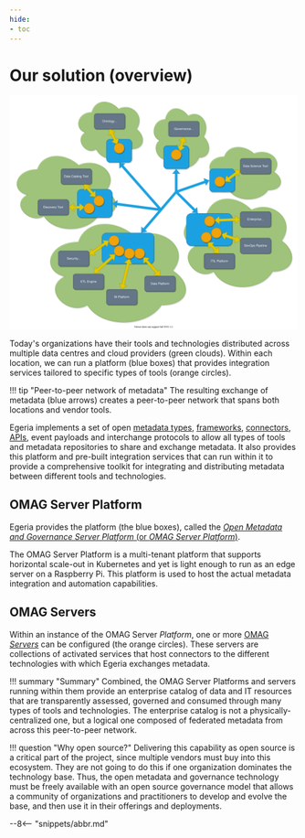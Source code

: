 ```yaml
---
hide:
- toc
---
```


<!-- SPDX-License-Identifier: CC-BY-4.0 -->
<!-- Copyright Contributors to the Egeria project. -->

# Our solution (overview)

![Distrubted operation](egeria-distributed-operation.svg)

Today's organizations have their tools and technologies distributed across multiple data centres and cloud providers (green clouds). Within each location, we can run a platform (blue boxes) that provides integration services tailored to specific types of tools (orange circles).

!!! tip "Peer-to-peer network of metadata"
    The resulting exchange of metadata (blue arrows) creates a peer-to-peer network that spans both locations and vendor tools.

Egeria implements a set of open [metadata types](/egeria-docs/types), [frameworks](/egeria-docs/frameworks/alf), [connectors](/egeria-docs/connectors), [APIs](/egeria-docs/services/omrs), event payloads and interchange protocols to allow all types of tools and metadata repositories to share and exchange metadata. It also provides this platform and pre-built integration services that can run within it to provide a comprehensive toolkit for integrating and distributing metadata between different tools and technologies.

## OMAG Server Platform

Egeria provides the platform (the blue boxes), called the [*Open Metadata and Governance Server Platform* (or *OMAG Server Platform*)](/egeria-docs/concepts/omag-server-platform).

The OMAG Server Platform is a multi-tenant platform that supports horizontal scale-out in Kubernetes and yet is light enough to run as an edge server on a Raspberry Pi. This platform is used to host the actual metadata integration and automation capabilities.

## OMAG Servers

Within an instance of the OMAG Server *Platform*, one or more [OMAG *Servers*](/egeria-docs/concepts/omag-server) can be configured (the orange circles). These servers are collections of activated services that host connectors to the different technologies with which Egeria exchanges metadata.

!!! summary "Summary"
    Combined, the OMAG Server Platforms and servers running within them provide an enterprise catalog of data and IT resources that are transparently assessed, governed and consumed through many types of tools and technologies. The enterprise catalog is not a physically-centralized one, but a logical one composed of federated metadata from across this peer-to-peer network.

!!! question "Why open source?"
    Delivering this capability as open source is a critical part of the project, since multiple vendors must buy into this ecosystem. They are not going to do this if one organization dominates the technology base. Thus, the open metadata and governance technology must be freely available with an open source governance model that allows a community of organizations and practitioners to develop and evolve the base, and then use it in their offerings and deployments.

--8<-- "snippets/abbr.md"

